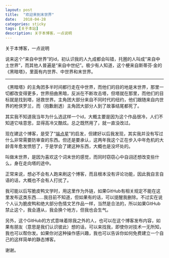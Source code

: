 ```yaml
---
layout: post
title:  "欢迎来到末世界"
date:   2018-04-28
categories: sticky
tags: [关于本站]
description: 关于本博客，一点说明
---
```

关于本博客，一点说明

说来这个“来自中世界”的id，初认识我的人九成都会叫错，托圈的人叫成“来自中土世界”，而其他人普遍是“来自中世纪”。极少有人知道，这个梗来自斯蒂芬·金的《黑暗塔》，里面有内世界、中世界和末世界。

---

《黑暗塔》的主角团多半时间都行走在中世界，而他们的目的地是末世界，那里一切都改变得更多，世界扭曲黑暗，反派在不断攻击塔，但塔就在那里，而他们的目标就是找到塔，拯救世界。主角团大部分来自不同时代的纽约，他们跟随来自内世界的枪侠罗兰，而（抱歉剧透）主角团大部分人到了故事结尾都死了。

其实我不知道我当年为什么选这样一个id，大概主要是因为这个作品很冷，人们不知道它啥意思，显得高冷又酷炫。总之既然用了，就一直没改过。

现在建这个博客，是受了“[端点星](https://terminus2049.github.io/)”的启发，但建好以后我发现，其实我并没有写过什么非常需要防审查的东西。但还是要承认，这两年我这个正在步入中年危机的大龄青年愈发愤怒了，于是学会了建这种东西，大概也是没坏处的。

叫做末世界，是因为喜欢这个词末世的感觉，而同时窃窃心中自诩还想改变些什么，身在走向塔的途中。

正常来说，想必不会有人跑来刷这个博客，而且根本没有评论功能，因此我自言自语的话，大概也不会有人打扰了。

我可能以后写脆皮鸭文学时，用这里作为外链，如果GitHub有相关规定不能在这里发布这类东西……我目前不知道，但如果有的话，可以提醒我删除。不过实在说个人认为脆皮鸭和绝大部分色情文艺作品一样，当然是合法的，所以如果GitHub禁止这个，我会遵从，我会换个地方，但我也会生气。

另外，这个GitHub的方式意味着除我之外的人，也可以在这个博客发布内容，如果有朋友（意思是我们认识彼此）想的话，可以来找我，即使你对技术一无所知，我也可以帮你发。如果你对这种操作感兴趣，我也可以告诉你如何免费建立一个自己的这样简单的静态博客。

谢谢。
